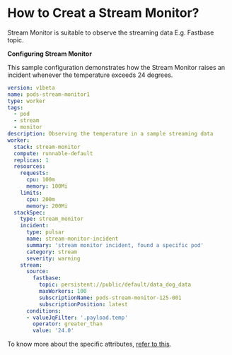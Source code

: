 # How to Creat a Stream Monitor?

Stream Monitor is suitable to observe the streaming data E.g. Fastbase topic.

**Configuring Stream Monitor**

This sample configuration demonstrates how the Stream Monitor raises an incident whenever the temperature exceeds 24 degrees.

```yaml
version: v1beta
name: pods-stream-monitor1
type: worker
tags:
  - pod
  - stream
  - monitor
description: Observing the temperature in a sample streaming data
worker:
  stack: stream-monitor
  compute: runnable-default
  replicas: 1
  resources:
    requests:
      cpu: 100m
      memory: 100Mi
    limits:
      cpu: 200m
      memory: 200Mi
  stackSpec:
    type: stream_monitor
    incident:
      type: pulsar
      name: stream-monitor-incident
      summary: 'stream monitor incident, found a specific pod'
      category: stream
      severity: warning
    stream:
      source:
        fastbase:
          topic: persistent://public/default/data_dog_data
          maxWorkers: 100
          subscriptionName: pods-stream-monitor-125-001
          subscriptionPosition: latest
      conditions:
      - valueJqFilter: '.payload.temp'
        operator: greater_than
        value: '24.0'
```
To know more about the specific attributes, [refer to this](/resources/monitor/configurations/).
